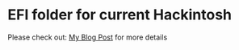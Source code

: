 # EFI folder for current Hackintosh

Please check out: [My Blog Post][blogposthack] for more details


[blogposthack]: https://jonktsui.github.io/blog/tech/building-a-hackintosh-part2/
